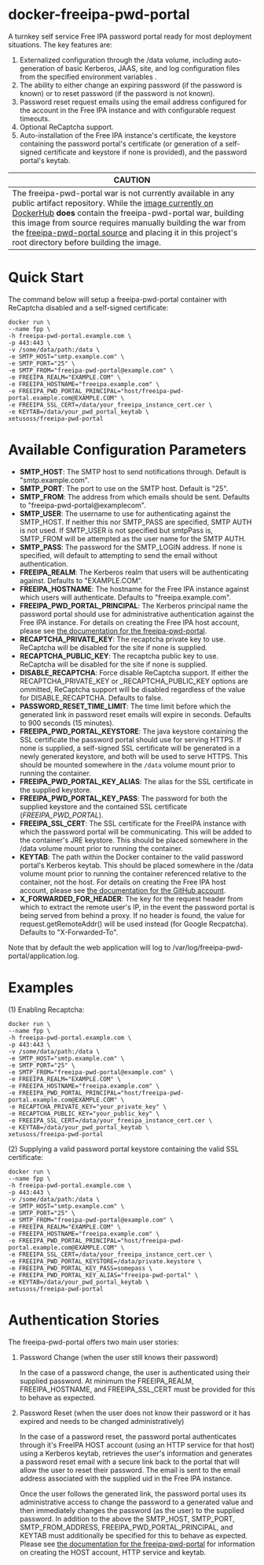 # docker-freeipa-pwd-portal
A turnkey self service Free IPA password portal ready for most deployment situations. The key features are:

1. Externalized configuration through the /data volume, including auto-generation of basic Kerberos, JAAS, site, and log configuration files from the specified environment variables .
2. The ability to either change an expiring password (if the password is known) or to reset  password (if the password is not known).
2. Password reset request emails using the email address configured for the account in the Free IPA instance and with configurable request timeouts.
4. Optional ReCaptcha support.
5. Auto-installation of the Free IPA instance's certificate, the keystore containing the password portal's certificate (or generation of a self-signed certificate and keystore if none is provided), and the password portal's keytab.

|CAUTION|
|--------|
|The freeipa-pwd-portal war is not currently available in any public artifact repository. While the [image currently on DockerHub](https://registry.hub.docker.com/u/xetusoss/freeipa-pwd-portal/) **does** contain the freeipa-pwd-portal war, building this image from source requires manually building the war from the [freeipa-pwd-portal source](https://github.com/xetus-oss/freeipa-pwd-portal) and placing it in this project's root directory before building the image.|

# Quick Start

The command below will setup a freeipa-pwd-portal container with ReCaptcha disabled and a self-signed certificate:

```
docker run \
--name fpp \
-h freeipa-pwd-portal.example.com \
-p 443:443 \
-v /some/data/path:/data \
-e SMTP_HOST="smtp.example.com" \
-e SMTP_PORT="25" \
-e SMTP_FROM="freeipa-pwd-portal@example.com" \
-e FREEIPA_REALM="EXAMPLE.COM" \
-e FREEIPA_HOSTNAME="freeipa.example.com" \
-e FREEIPA_PWD_PORTAL_PRINCIPAL="host/freeipa-pwd-portal.example.com@EXAMPLE.COM" \
-e FREEIPA_SSL_CERT=/data/your_freeipa_instance_cert.cer \
-e KEYTAB=/data/your_pwd_portal_keytab \
xetusoss/freeipa-pwd-portal
```

# Available Configuration Parameters

* __SMTP_HOST__: The SMTP host to send notifications through. Default is "smtp.example.com".
* __SMTP_PORT__: The port to use on the SMTP host. Default is "25".
* __SMTP_FROM__: The address from which emails should be sent. Defaults to "freeipa-pwd-portal@examplecom".
* __SMTP_USER__: The username to use for authenticating against the SMTP_HOST. If neither this nor SMTP_PASS are specified, SMTP AUTH is not used. If SMTP_USER is not specified but smtpPass is, SMTP_FROM will be attempted as the user name for the SMTP AUTH.
* __SMTP_PASS__: The password for the SMTP_LOGIN address. If none is specified, will default to attempting to send the email without authentication.
* __FREEIPA_REALM__: The Kerberos realm that users will be authenticating against. Defaults to "EXAMPLE.COM".
* __FREEIPA_HOSTNAME__: The hostname for the Free IPA instance against which users will authenticate. Defaults to "freeipa.example.com".
* __FREEIPA_PWD_PORTAL_PRINCIPAL__: The Kerberos principal name the password portal should use for administrative authentication against the Free IPA instance. For details on creating the Free IPA host account, please see [the documentation for the freeipa-pwd-portal](https://github.com/xetus-oss/freeipa-pwd-portal).
* __RECAPTCHA_PRIVATE_KEY__: The recaptcha private key to use. ReCaptcha will be disabled for the site if none is supplied.
* __RECAPTCHA_PUBLIC_KEY__: The recaptcha public key to use. ReCaptcha will be disabled for the site if none is supplied.
* __DISABLE_RECAPTCHA__: Force disable ReCaptcha support. If either the RECAPTCHA_PRIVATE_KEY or _RECAPTCHA_PUBLIC_KEY options are ommitted, ReCaptcha support will be disabled regardless of the value for DISABLE_RECAPTCHA. Defaults to false.
* __PASSWORD_RESET_TIME_LIMIT__: The time limit before which the generated link in password reset emails will expire in seconds. Defaults to 900 seconds (15 minutes).
* __FREEIPA_PWD_PORTAL_KEYSTORE__: The java keystore containing the SSL certificate the password portal should use for serving HTTPS. If none is supplied, a self-signed SSL certificate will be generated in a newly generated keystore, and both will be used to serve HTTPS. This should be mounted somewhere in the `/data` volume mount prior to running the container.
* __FREEIPA_PWD_PORTAL_KEY_ALIAS__: The alias for the SSL certificate in the supplied keystore.
* __FREEIPA_PWD_PORTAL_KEY_PASS__: The password for both the supplied keystore and the contained SSL certificate (*FREEIPA_PWD_PORTAL*).
* __FREEIPA_SSL_CERT__: The SSL certificate for the FreeIPA instance with which the password portal will be communicating. This will be added to the container's JRE keystore. This should be placed somewhere in the /data volume mount prior to running the container.
* __KEYTAB__: The path within the Docker container to the valid password portal's Kerberos keytab. This should be placed somewhere in the /data volume mount prior to running the container referenced relative to the container, not the host. For details on creating the Free IPA host account, please see [the documentation for the GitHub account](https://github.com/xetus-oss/freeipa-pwd-portal).
* __X_FORWARDED_FOR_HEADER__: The key for the request header from which to extract the remote user's IP, in the event the password portal is being served from behind a proxy. If no header is found, the value for request.getRemoteAddr() will be used instead (for Google Recpatcha). Defaults to "X-Forwarded-To".

Note that by default the web application will log to /var/log/freeipa-pwd-portal/application.log.

# Examples

(1) Enabling Recaptcha:

```
docker run \
--name fpp \
-h freeipa-pwd-portal.example.com \
-p 443:443 \
-v /some/data/path:/data \
-e SMTP_HOST="smtp.example.com" \
-e SMTP_PORT="25" \
-e SMTP_FROM="freeipa-pwd-portal@example.com" \
-e FREEIPA_REALM="EXAMPLE.COM" \
-e FREEIPA_HOSTNAME="freeipa.example.com" \
-e FREEIPA_PWD_PORTAL_PRINCIPAL="host/freeipa-pwd-portal.example.com@EXAMPLE.COM" \
-e RECAPTCHA_PRIVATE_KEY="your_private_key" \
-e RECAPTCHA_PUBLIC_KEY="your_public_key" \
-e FREEIPA_SSL_CERT=/data/your_freeipa_instance_cert.cer \
-e KEYTAB=/data/your_pwd_portal_keytab \
xetusoss/freeipa-pwd-portal
```

(2) Supplying a valid password portal keystore containing the valid SSL certificate:

```
docker run \
--name fpp \
-h freeipa-pwd-portal.example.com \
-p 443:443 \
-v /some/data/path:/data \
-e SMTP_HOST="smtp.example.com" \
-e SMTP_PORT="25" \
-e SMTP_FROM="freeipa-pwd-portal@example.com" \
-e FREEIPA_REALM="EXAMPLE.COM" \
-e FREEIPA_HOSTNAME="freeipa.example.com" \
-e FREEIPA_PWD_PORTAL_PRINCIPAL="host/freeipa-pwd-portal.example.com@EXAMPLE.COM" \
-e FREEIPA_SSL_CERT=/data/your_freeipa_instance_cert.cer \
-e FREEIPA_PWD_PORTAL_KEYSTORE=/data/private.keystore \
-e FREEIPA_PWD_PORTAL_KEY_PASS=somepass \
-e FREEIPA_PWD_PORTAL_KEY_ALIAS="freeipa-pwd-portal" \
-e KEYTAB=/data/your_pwd_portal_keytab \
xetusoss/freeipa-pwd-portal
```

# Authentication Stories

The freeipa-pwd-portal offers two main user stories:

1. Password Change (when the user still knows their password)

	In the case of a password change, the user is authenticated using their supplied password. At minimum the FREEIPA_REALM, FREEIPA_HOSTNAME, and FREEIPA_SSL_CERT must be provided for this to behave as expected.

2. Password Reset (when the user does not know their password or it has expired and needs to be changed administratively)

	In the case of a password reset, the password portal authenticates through it's FreeIPA HOST account (using an HTTP service for that host) using a Kerberos keytab, retrieves the user's information and generates a  password reset email with a secure link back to the portal that will allow the user to reset their password. The email is sent to the email address associated with the supplied uid in the Free IPA instance. 

	Once the user follows the generated link, the password portal uses its administrative access to change the password to a generated value and then immediately changes the password (as the user) to the supplied password. In addition to the above the SMTP_HOST, SMTP_PORT, SMTP_FROM_ADDRESS, FREEIPA_PWD_PORTAL_PRINCIPAL, and KEYTAB must additionally be specified for this to behave as expected. Please see [the documentation for the freeipa-pwd-portal](https://github.com/xetus-oss/freeipa-pwd-portal) for information on creating the HOST account, HTTP service and keytab.
